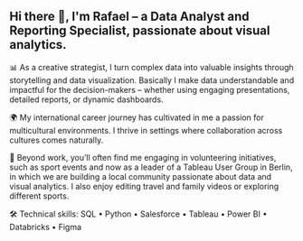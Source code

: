 ## Hi there 👋, I'm Rafael – a Data Analyst and Reporting Specialist, passionate about visual analytics.

📊 As a creative strategist, I turn complex data into valuable insights through storytelling and data visualization. Basically I make data understandable and impactful for the decision-makers – whether using engaging presentations, detailed reports, or dynamic dashboards.

🌍 My international career journey has cultivated in me a passion for multicultural environments. I thrive in settings where collaboration across cultures comes naturally. 

👥 Beyond work, you’ll often find me engaging in volunteering initiatives, such as sport events and now as a leader of a Tableau User Group in Berlin, in which we are building a local community passionate about data and visual analytics. I also enjoy editing travel and family videos or exploring different sports.

🛠️ Technical skills: SQL • Python • Salesforce • Tableau • Power BI • Databricks • Figma
